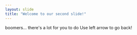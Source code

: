 ```yaml
---
layout: slide
title: "Welcome to our second slide!"
---
```

boomers... there's a lot for you to do
Use left arrow to go back!
